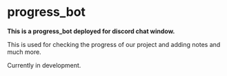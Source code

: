 # progress_bot

**This is a progress_bot deployed for discord chat window.**

This is used for checking the progress of our project and adding notes and much more.

Currently in development.
